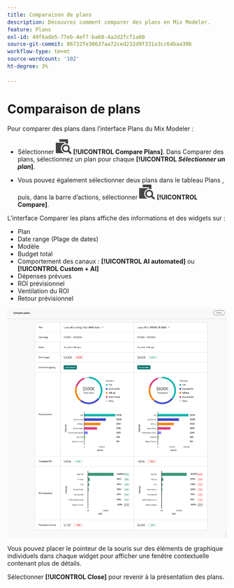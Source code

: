 ```yaml
---
title: Comparaison de plans
description: Découvrez comment comparer des plans en Mix Modeler.
feature: Plans
exl-id: 40f6ade5-77eb-4ef7-ba60-4a2d2fcf1a60
source-git-commit: 86732fe30637aa72ced232d9f331a3cc64baa39b
workflow-type: tm+mt
source-wordcount: '102'
ht-degree: 3%

---
```


# Comparaison de plans

Pour comparer des plans dans l’interface Plans du Mix Modeler :

* Sélectionner ![Comparer](../assets/icons/Compare.svg) **[!UICONTROL Compare Plans]**. Dans Comparer des plans, sélectionnez un plan pour chaque **[!UICONTROL _Sélectionner un plan_]**.

* Vous pouvez également sélectionner deux plans dans le tableau Plans , puis, dans la barre d’actions, sélectionner ![Comparer](../assets/icons/Compare.svg) **[!UICONTROL Compare]**.

L’interface Comparer les plans affiche des informations et des widgets sur :

* Plan
* Date range (Plage de dates)
* Modèle
* Budget total
* Comportement des canaux : **[!UICONTROL AI automated]** ou **[!UICONTROL Custom + AI]**
* Dépenses prévues
* ROI prévisionnel
* Ventilation du ROI
* Retour prévisionnel

![Comparaison de plans](../assets/compare-plans.png)

Vous pouvez placer le pointeur de la souris sur des éléments de graphique individuels dans chaque widget pour afficher une fenêtre contextuelle contenant plus de détails.

Sélectionner **[!UICONTROL Close]** pour revenir à la présentation des plans.
